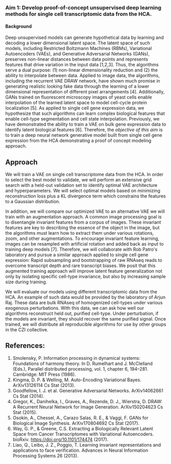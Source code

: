 ### Aim 1: Develop proof-of-concept unsupervised deep learning methods for single cell transcriptomic data from the HCA.

#### Background

Deep unsupervised models can generate hypothetical data by learning and decoding a lower dimensional latent space.
The latent space of such models, including Restricted Boltzmann Machines (RBMs), Variational Autoencoders (VAEs), and Generative Adversarial Networks (GANs), preserves non-linear distances between data points and represents features that drive variation in the input data [1,2,3].
Thus, the algorithms serve a dual purpose: (1) non-linear dimensionality reduction and (2) the ability to interpolate between data.
Applied to image data, the algorithms, including the recurrent VAE DRAW network, have shown much promise in generating realistic looking fake data through the learning of a lower dimensional representation of different pixel arrangements [4].
Additionally, GANs trained on fluorescent microscopy images of yeast cells enable interpolation of the learned latent space to model cell-cycle protein localization [5].
As applied to single cell gene expression data, we hypothesize that such algorithms can learn complex biological features that enable cell-type segmentation and cell state interpolation.
Previously, we have demonstrated the ability to train a VAE on bulk gene expression data to identify latent biological features [6].
Therefore, the _objective of this aim_ is to train a deep neural network generative model built from single cell gene expression from the HCA demonstrating a proof of concept modeling approach.

## Approach

We will train a VAE on single cell transcriptome data from the HCA.
In order to select the best model to validate, we will perform an extensive grid search with a held-out validation set to identify optimal VAE architecture and hyperparameters.
We will select optimal models based on minimizing reconstruction loss plus a KL divergence term which constrains the features to a Gaussian distribution.

In addition, we will compare our optimized VAE to an alternative VAE we will train with an augmentation approach.
A common image processing goal is to disentangle invariant features from a corpus of images.
These invariant features are key to describing the essence of the object in the image, but the algorithms must learn how to extract them under various rotations, zoom, and other augmentations.
To encourage invariant feature learning, images can be resampled with artificial rotation and added back as input to training deep models [7].
Therefore, we will collaborate with Rob Patro's laboratory and pursue a similar approach applied to single cell gene expression: Rapid subsampling and bootstrapping of raw RNAseq reads to overcome transcript depth and rare transcript biases.
We posit that this augmented training approach will improve latent feature generalization not only by isolating specific cell-type invariance, but also by increasing sample size during training.

We will evaluate our models using different transcriptomic data from the HCA.
An example of such data would be provided by the laboratory of Arjun Raj.
These data are bulk RNAseq of homogenized cell-types under various exogenous perturbations.
With this data, we can ask how well our algorithms reconstruct held out, purified cell-type.
Under perturbation, if the models are invariant, they should recover the same purified signal.
Once trained, we will distribute all reproducible algorithms for use by other groups in the CZI collective.

## References:

1.  Smolensky, P. Information processing in dynamical systems: Foundations of harmony theory. In D. Rumelhart and J. McClelland
(Eds.), Parallel distributed processing, vol. 1, chapter 6, 194–281. Cambridge: MIT Press (1986).
2.  Kingma, D. P. & Welling, M. Auto-Encoding Variational Bayes. ArXiv13126114 Cs Stat (2013).
3.  Goodfellow, I. J. et al. Generative Adversarial Networks. ArXiv14062661 Cs Stat (2014).
4.  Gregor, K., Danihelka, I., Graves, A., Rezende, D. J., Wierstra, D. DRAW: A Recurrent Neural Network for Image Generation. ArXiv150204623 Cs Stat (2015).
5.  Osokin, A., Chessel, A., Carazo Salas, R. E., & Vaggi, F. GANs for Biological Image Synthesis. ArXiv170804692 Cs Stat (2017).
6.  Way, G. P., & Greene, C.S. Extracting a Biologically Relevant Latent Space from Cancer Transcriptomes with Variational Autoencoders. bioRxiv. https://doi.org/10.1101/174474 (2017).
7.  Liao, Q., Leibo, J. Z., Poggio, T. Learning invariant representations and applications to face verification. Advances in Neural Information Processing Systems 26 (2013).
